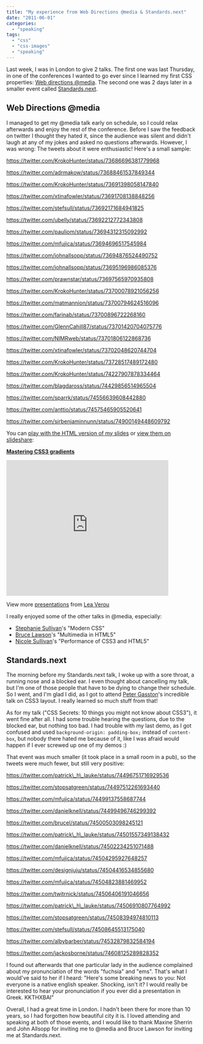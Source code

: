 ```yaml
---
title: "My experience from Web Directions @media & Standards.next"
date: "2011-06-01"
categories:
  - "speaking"
tags:
  - "css"
  - "css-images"
  - "speaking"
---
```


Last week, I was in London to give 2 talks. The first one was last Thursday, in one of the conferences I wanted to go ever since I learned my first CSS properties: [Web directions @media](http://atmedia11.webdirections.org/). The second one was 2 days later in a smaller event called [Standards.next](http://standards-next.org/).

## Web Directions @media

I managed to get my @media talk early on schedule, so I could relax afterwards and enjoy the rest of the conference. Before I saw the feedback on twitter I thought they hated it, since the audience was silent and didn't laugh at any of my jokes and asked no questions afterwards. However, I was wrong: The tweets about it were enthusiastic! Here's a small sample:

https://twitter.com/KrokoHunter/status/73686696381779968

https://twitter.com/adrmakow/status/73688461537849344

https://twitter.com/KrokoHunter/status/73691398058147840

https://twitter.com/xtinafowler/status/73691708138848256

https://twitter.com/stefsull/status/73692171684941825

https://twitter.com/ubelly/status/73692212772343808

https://twitter.com/pauliom/status/73694312315092992

https://twitter.com/mfujica/status/73694696517545984

https://twitter.com/johnallsopp/status/73694876524490752

https://twitter.com/johnallsopp/status/73695196986085376

https://twitter.com/prawnstar/status/73697565970935808

https://twitter.com/KrokoHunter/status/73700078921056256

https://twitter.com/matmannion/status/73700794624516096

https://twitter.com/farinab/status/73700896722268160

https://twitter.com/GlennCahill87/status/73701420704075776

https://twitter.com/NIMRweb/status/73701806122868736

https://twitter.com/xtinafowler/status/73702048620744704

https://twitter.com/KrokoHunter/status/73728517489172480

https://twitter.com/KrokoHunter/status/74227907878334464

https://twitter.com/blagdaross/status/74429856514965504

https://twitter.com/sparrk/status/74556639608442880

https://twitter.com/anttio/status/74575465905520641

https://twitter.com/sirbenjaminnunn/status/74900149448609792

You can [play with the HTML version of my slides](http://talks.verou.me/css3-gradients/) or [view them on slideshare](http://www.slideshare.net/LeaVerou/mastering-css3-gradients):

**[Mastering CSS3 gradients](http://www.slideshare.net/LeaVerou/mastering-css3-gradients "Mastering CSS3 gradients")**

<iframe src="http://www.slideshare.net/slideshow/embed_code/8123661" width="425" height="355" frameborder="0" marginwidth="0" marginheight="0" scrolling="no"></iframe>

View more [presentations](http://www.slideshare.net/) from [Lea Verou](http://www.slideshare.net/LeaVerou)

I really enjoyed some of the other talks in @media, especially:

- [Stephanie Sullivan](http://www.w3conversions.com/)'s "Modern CSS"
- [Bruce Lawson](http://www.brucelawson.co.uk/)'s "Multimedia in HTML5"
- [Nicole Sullivan](http://www.stubbornella.org/content/)'s "Performance of CSS3 and HTML5"

## Standards.next

The morning before my Standards.next talk, I woke up with a sore throat, a running nose and a blocked ear. I even thought about cancelling my talk, but I'm one of those people that have to be dying to change their schedule. So I went, and I'm glad I did, as I got to attend [Peter Gasston](http://www.petergasston.co.uk/)'s incredible talk on CSS3 layout. I really learned so much stuff from that!

As for my talk ("CSS Secrets: 10 things you might not know about CSS3"), it went fine after all. I had some trouble hearing the questions, due to the blocked ear, but nothing too bad. I had trouble with my last demo, as I got confused and used `background-origin: padding-box;` instead of `content-box`, but nobody there hated me because of it, like I was afraid would happen if I ever screwed up one of my demos :)

That event was much smaller (it took place in a small room in a pub), so the tweets were much fewer, but still very positive:



https://twitter.com/patrick\_h\_lauke/status/74496751716929536

https://twitter.com/stopsatgreen/status/74497512261693440

https://twitter.com/mfujica/status/74499137558687744

https://twitter.com/danielknell/status/74499496746299392

https://twitter.com/brucel/status/74500503098245121

https://twitter.com/patrick\_h\_lauke/status/74501557349138432

https://twitter.com/danielknell/status/74502234251071488

https://twitter.com/mfujica/status/74504295927648257

https://twitter.com/designjuju/status/74504416534855680

https://twitter.com/mfujica/status/74504823881469952

https://twitter.com/twitrnick/status/74506406191046656

https://twitter.com/patrick\_h\_lauke/status/74506910807764992

https://twitter.com/stopsatgreen/status/74508394974810113

https://twitter.com/stefsull/status/74508645513175040

https://twitter.com/albybarber/status/74532879832584194

https://twitter.com/jackosborne/status/74608125289828352

I found out afterwards that one particular lady in the audience complained about my pronunciation of the words "fuchsia" and "ems". That's what I would've said to her if I heard: "Here's some breaking news to you: Not everyone is a native english speaker. Shocking, isn't it? I would really be interested to hear your pronunciation if you ever did a presentation in Greek. KKTHXBAI"

Overall, I had a great time in London. I hadn't been there for more than 10 years, so I had forgotten how beautiful city it is. I loved attending and speaking at both of those events, and I would like to thank Maxine Sherrin and John Allsopp for inviting me to @media and Bruce Lawson for inviting me at Standards.next.
